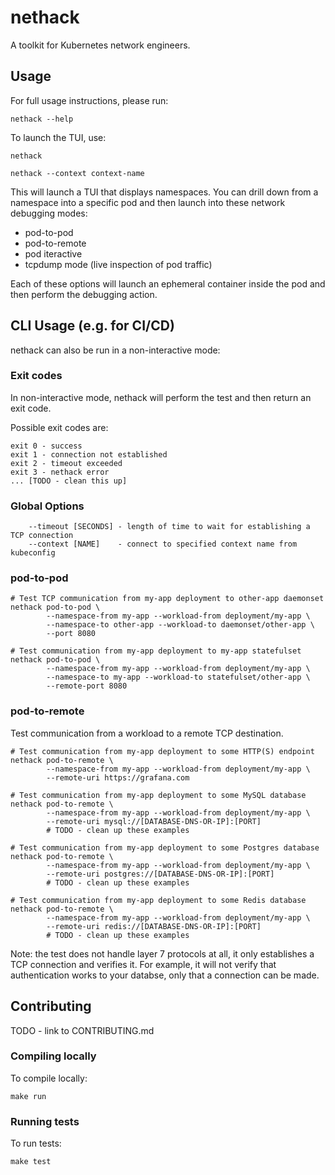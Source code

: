 # nethack
A toolkit for Kubernetes network engineers.

## Usage
For full usage instructions, please run:
```
nethack --help
```

To launch the TUI, use:
```
nethack

nethack --context context-name
```

This will launch a TUI that displays namespaces. You can drill down from a namespace into a specific pod and then launch into these network debugging modes:
- pod-to-pod
- pod-to-remote
- pod iteractive
- tcpdump mode (live inspection of pod traffic)

Each of these options will launch an ephemeral container inside the pod and then perform the debugging action.

## CLI Usage (e.g. for CI/CD)
nethack can also be run in a non-interactive mode:

### Exit codes
In non-interactive mode, nethack will perform the test and then return an exit code.

Possible exit codes are:
```
exit 0 - success
exit 1 - connection not established
exit 2 - timeout exceeded
exit 3 - nethack error
... [TODO - clean this up]
```

### Global Options
```
    --timeout [SECONDS] - length of time to wait for establishing a TCP connection
    --context [NAME]    - connect to specified context name from kubeconfig
```

### pod-to-pod
```
# Test TCP communication from my-app deployment to other-app daemonset
nethack pod-to-pod \
        --namespace-from my-app --workload-from deployment/my-app \
        --namespace-to other-app --workload-to daemonset/other-app \
        --port 8080

# Test communication from my-app deployment to my-app statefulset
nethack pod-to-pod \
        --namespace-from my-app --workload-from deployment/my-app \
        --namespace-to my-app --workload-to statefulset/other-app \
        --remote-port 8080
```

### pod-to-remote
Test communication from a workload to a remote TCP destination.
```
# Test communication from my-app deployment to some HTTP(S) endpoint
nethack pod-to-remote \
        --namespace-from my-app --workload-from deployment/my-app \
        --remote-uri https://grafana.com

# Test communication from my-app deployment to some MySQL database
nethack pod-to-remote \
        --namespace-from my-app --workload-from deployment/my-app \
        --remote-uri mysql://[DATABASE-DNS-OR-IP]:[PORT]
        # TODO - clean up these examples

# Test communication from my-app deployment to some Postgres database
nethack pod-to-remote \
        --namespace-from my-app --workload-from deployment/my-app \
        --remote-uri postgres://[DATABASE-DNS-OR-IP]:[PORT]
        # TODO - clean up these examples

# Test communication from my-app deployment to some Redis database
nethack pod-to-remote \
        --namespace-from my-app --workload-from deployment/my-app \
        --remote-uri redis://[DATABASE-DNS-OR-IP]:[PORT]
        # TODO - clean up these examples
```

Note: the test does not handle layer 7 protocols at all, it only establishes a TCP connection and verifies it. For example, it will not verify that authentication works to your databse, only that a connection can be made.

## Contributing
TODO - link to CONTRIBUTING.md

### Compiling locally
To compile locally:
```
make run
```

### Running tests
To run tests:
```
make test
```